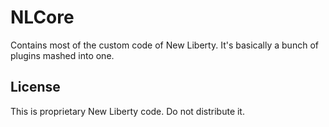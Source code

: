 NLCore
========

Contains most of the custom code of New Liberty. It's basically a bunch of plugins mashed into one.

## License
This is proprietary New Liberty code. Do not distribute it.

